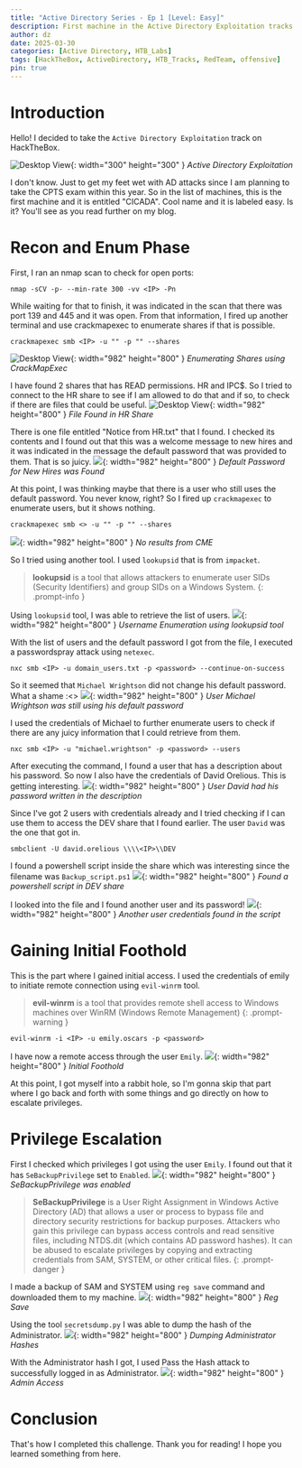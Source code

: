 ```yaml
---
title: "Active Directory Series - Ep 1 [Level: Easy]"
description: First machine in the Active Directory Exploitation tracks in HackTheBox.
author: dz
date: 2025-03-30
categories: [Active Directory, HTB_Labs]
tags: [HackTheBox, ActiveDirectory, HTB_Tracks, RedTeam, offensive]
pin: true
---
```


# Introduction

Hello! I decided to take the `Active Directory Exploitation` track on HackTheBox. 

![Desktop View](/assets/img/ad-series-1/image1.png){: width="300" height="300" }
_Active Directory Exploitation_

I don't know. Just to get my feet wet with AD attacks since I am planning to take the CPTS exam within this year. 
So in the list of machines, this is the first machine and it is entitled "CICADA". Cool name and it is labeled easy. Is it? You'll see as you read further on my blog.

# Recon and Enum Phase

First, I ran an nmap scan to check for open ports:

``` terminal
nmap -sCV -p- --min-rate 300 -vv <IP> -Pn
```

While waiting for that to finish, it was indicated in the scan that there was port 139 and 445 and it was open. From that information, I fired up another terminal and 
use crackmapexec to enumerate shares if that is possible. 

``` terminal
crackmapexec smb <IP> -u "" -p "" --shares
```
![Desktop View](/assets/img/ad-series-1/ss1.png){: width="982" height="800" }
_Enumerating Shares using CrackMapExec_

I have found 2 shares that has READ permissions. HR and IPC$. So I tried to connect to the HR share to see if I am allowed to do that and if so, to check if there are 
files that could be useful.
![Desktop View](/assets/img/ad-series-1/ss2.png){: width="982" height="800" }
_File Found in HR Share_

There is one file entitled "Notice from HR.txt" that I found. I checked its contents and I found out that this was a welcome message to new hires and it was indicated in the message the default password that was provided to them. That is so juicy.
![](/assets/img/ad-series-1/ss3.png){: width="982" height="800" }
_Default Password for New Hires was Found_

At this point, I was thinking maybe that there is a user who still uses the default password. You never know, right? So I fired up `crackmapexec` to enumerate users, but it shows nothing.

``` terminal
crackmapexec smb <> -u "" -p "" --shares
```
![](/assets/img/ad-series-1/ss4.png){: width="982" height="800" }
_No results from CME_

So I tried using another tool. I used `lookupsid` that is from `impacket`.
> **lookupsid** is a tool that allows attackers to enumerate user SIDs (Security Identifiers) and group SIDs on a Windows System.
{: .prompt-info }

Using `lookupsid` tool, I was able to retrieve the list of users.
![](/assets/img/ad-series-1/ss5.png){: width="982" height="800" }
_Username Enumeration using lookupsid tool_

With the list of users and the default password I got from the file, I executed a passwordspray attack using `netexec`.
```
nxc smb <IP> -u domain_users.txt -p <password> --continue-on-success
```
So it seemed that `Michael Wrightson` did not change his default password. What a shame :<>
![](/assets/img/ad-series-1/ss6.png){: width="982" height="800" }
_User Michael Wrightson was still using his default password_

I used the credentials of Michael to further enumerate users to check if there are any juicy information that I could retrieve from them.
```
nxc smb <IP> -u "michael.wrightson" -p <password> --users
```
After executing the command, I found a user that has a description about his password. So now I also have the credentials of David Orelious. This is getting interesting. 
![](/assets/img/ad-series-1/ss7.png){: width="982" height="800" }
_User David had his password written in the description_

Since I've got 2 users with credentials already and I tried checking if I can use them to access the DEV share that I found earlier. The user `David` was the one that got in.
```
smbclient -U david.orelious \\\\<IP>\\DEV
```
 I found a powershell script inside the share which was interesting since the filename was `Backup_script.ps1`
 ![](/assets/img/ad-series-1/ss8.png){: width="982" height="800" }
_Found a powershell script in DEV share_

I looked into the file and I found another user and its password! 
 ![](/assets/img/ad-series-1/ss9.png){: width="982" height="800" }
_Another user credentials found in the script_

# Gaining Initial Foothold

This is the part where I gained initial access. I used the credentials of emily to initiate remote connection using `evil-winrm` tool. 
> **evil-winrm** is a tool that provides remote shell access to Windows machines over WinRM (Windows Remote Management)
{: .prompt-warning }

```
evil-winrm -i <IP> -u emily.oscars -p <password>
```
I have now a remote access through the user `Emily`.
 ![](/assets/img/ad-series-1/ss10.png){: width="982" height="800" }
_Initial Foothold_

At this point, I got myself into a rabbit hole, so I'm gonna skip that part where I go back and forth with some things and go directly on how to escalate privileges. 

# Privilege Escalation

First I checked which privileges I got using the user `Emily`. I found out that it has `SeBackupPrivilege` set to `Enabled`.
 ![](/assets/img/ad-series-1/ss12.png){: width="982" height="800" }
_SeBackupPrivilege was enabled_
> **SeBackupPrivilege** is a User Right Assignment in Windows Active Directory (AD) that allows a user or process to bypass file and directory security restrictions for backup purposes. Attackers who gain this privilege can bypass access controls and read sensitive files, including NTDS.dit (which contains AD password hashes). It can be abused to escalate privileges by copying and extracting credentials from SAM, SYSTEM, or other critical files.
{: .prompt-danger }

I made a backup of SAM and SYSTEM using `reg save` command and downloaded them to my machine.
 ![](/assets/img/ad-series-1/ss13.png){: width="982" height="800" }
_Reg Save_

Using the tool `secretsdump.py` I was able to dump the hash of the Administrator.
 ![](/assets/img/ad-series-1/ss15.png){: width="982" height="800" }
_Dumping Administrator Hashes_

With the Administrator hash I got, I used Pass the Hash attack to successfully logged in as Administrator.
 ![](/assets/img/ad-series-1/ss16.png){: width="982" height="800" }
_Admin Access_

# Conclusion
That's how I completed this challenge. Thank you for reading! I hope you learned something from here. 